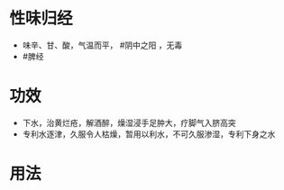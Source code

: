 # 性味归经
- 味辛、甘、酸，气温而平， #阴中之阳 ，无毒
-  #脾经 
# 功效
- 下水，治黄烂疮，解酒醉，燥湿浸手足肿大，疗脚气入脐高突
- 专利水逐津，久服令人枯燥，暂用以利水，不可久服渗湿，专利下身之水
# 用法